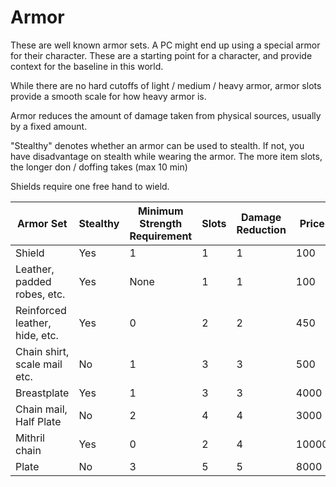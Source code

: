 # Armor

These are well known armor sets. A PC might end up using a special armor for their character. These are a starting point for a character, and provide context for the baseline in this world. 

While there are no hard cutoffs of light / medium / heavy armor, armor slots provide a smooth scale for how heavy armor is.

Armor reduces the amount of damage taken from physical sources, usually by a fixed amount.

"Stealthy" denotes whether an armor can be used to stealth. If not, you have disadvantage on stealth while wearing the armor. The more item slots, the longer don / doffing takes (max 10 min)

Shields require one free hand to wield.

| Armor Set | Stealthy | Minimum Strength Requirement | Slots | Damage Reduction | Price |
| ---- | ---- | ---- | ---- | ---- | ---- |
| Shield | Yes | 1 | 1 | 1 | 100 |
| Leather, padded robes, etc. | Yes | None | 1 | 1 | 100 |
| Reinforced leather, hide, etc. | Yes | 0 | 2 | 2 | 450 |
| Chain shirt, scale mail etc. | No | 1 | 3 | 3 | 500 |
| Breastplate | Yes | 1 | 3 | 3 | 4000 |
| Chain mail, Half Plate | No | 2 | 4 | 4 | 3000 |
| Mithril chain | Yes | 0 | 2 | 4 | 10000 |
| Plate | No | 3 | 5 | 5 | 8000 |
